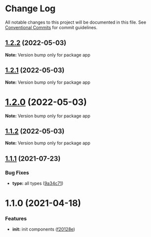 # Change Log

All notable changes to this project will be documented in this file.
See [Conventional Commits](https://conventionalcommits.org) for commit guidelines.

## [1.2.2](https://github.com-eunchurn/eunchurn/components/compare/v1.2.1...v1.2.2) (2022-05-03)

**Note:** Version bump only for package app





## [1.2.1](https://github.com-eunchurn/eunchurn/components/compare/v1.1.2...v1.2.1) (2022-05-03)

**Note:** Version bump only for package app





# [1.2.0](https://github.com-eunchurn/eunchurn/components/compare/v1.1.2...v1.2.0) (2022-05-03)

**Note:** Version bump only for package app





## [1.1.2](https://github.com-eunchurn/eunchurn/components/compare/v1.2.0...v1.1.2) (2022-05-03)

**Note:** Version bump only for package app





## [1.1.1](https://github.com-eunchurn/eunchurn/components/compare/v1.1.0...v1.1.1) (2021-07-23)


### Bug Fixes

* **type:** all types ([9a34c71](https://github.com-eunchurn/eunchurn/components/commit/9a34c715c73efee73b8eb3eb964f4aa4b7c99898))





# 1.1.0 (2021-04-18)


### Features

* **init:** init components ([f20128e](https://github.com-eunchurn/eunchurn/components/commit/f20128e69178704d5c992c5da3f8a2461b7b526a))
